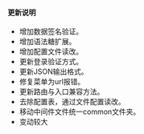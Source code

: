 #### 更新说明
* 增加数据签名验证。
* 增加语法糖扩展。
* 增加配置文件读改。
* 更新登录验证方式。
* 更新JSON输出格式。
* 修复菜单为url报错。
* 更新路由与入口兼容方法。
* 去除配置表，通过文件配置读改。
* 移动中间件文件统一common文件夹。
* 变动较大
